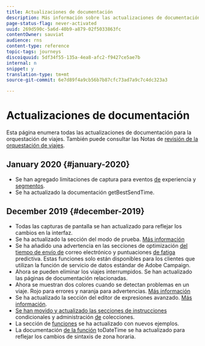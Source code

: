 ```yaml
---
title: Actualizaciones de documentación
description: Más información sobre las actualizaciones de documentación
page-status-flag: never-activated
uuid: 269d590c-5a6d-40b9-a879-02f5033863fc
contentOwner: sauviat
audience: rns
content-type: reference
topic-tags: journeys
discoiquuid: 5df34f55-135a-4ea8-afc2-f9427ce5ae7b
internal: n
snippet: y
translation-type: tm+mt
source-git-commit: 6e7d89f4a9cb56b7b87cfc73ad7a9c7c4dc323a3

---
```



# Actualizaciones de documentación

Esta página enumera todas las actualizaciones de documentación para la orquestación de viajes.
También puede consultar las Notas de [revisión de la orquestación de viajes](../release-notes/release-notes.md).

## January 2020 {#january-2020}

* Se han agregado limitaciones de captura para eventos [de](../datasource/adobe-experience-platform-data-source.md) experiencia y [segmentos](../functions/functioninsegment.md).
* Se ha actualizado la documentación [](../functions/functiongetbestsendtime.md) getBestSendTime.

## December 2019 {#december-2019}

* Todas las capturas de pantalla se han actualizado para reflejar los cambios en la interfaz.
* Se ha actualizado la sección del modo de prueba. [Más información](../building-journeys/testing-the-journey.md)
* Se ha añadido una advertencia en las secciones de optimización [del tiempo de envío de](../building-journeys/wait-activity.md) correo electrónico y puntuaciones [de fatiga](../usecase/leveraging-fatigue-scores.md) predictiva. Estas funciones solo están disponibles para los clientes que utilizan la función de servicio de datos estándar de Adobe Campaign.
* Ahora se pueden eliminar los viajes interrumpidos. Se han actualizado las páginas de documentación relacionadas.
* Ahora se muestran dos colores cuando se detectan problemas en un viaje. Rojo para errores y naranja para advertencias. [Más información](../about/troubleshooting.md)
* Se ha actualizado la sección del editor de expresiones avanzado. [Más información](../expression/expressionadvanced.md).
* [Se han movido y actualizado las secciones de instrucciones](../expression/conditional-instruction.md) condicionales y administración [de](../expression/collection-management-functions.md) colecciones.
* La sección de [funciones](../expression/functions.md) se ha actualizado con nuevos ejemplos.
* La documentación [de la función](../functions/functiontodatetime.md) toDateTime se ha actualizado para reflejar los cambios de sintaxis de zona horaria.

